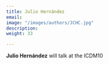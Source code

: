 ```yaml
---
title: Julio Hernández
email: 
image: "/images/authors/JCHC.jpg"
description:
weight: 33

---
```


**Julio Hernández** will talk at the ICDM10
